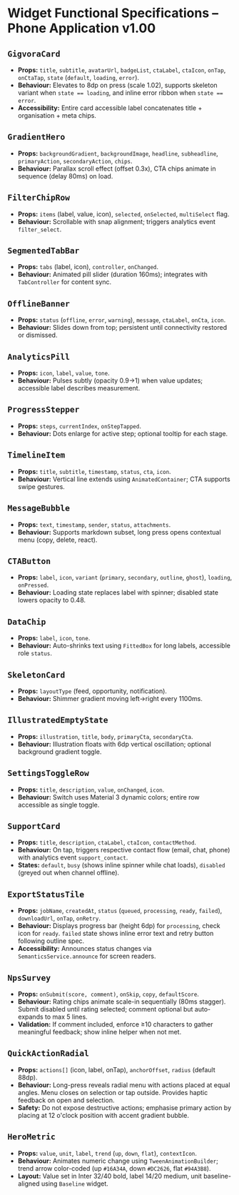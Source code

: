 # Widget Functional Specifications – Phone Application v1.00

## `GigvoraCard`
- **Props:** `title`, `subtitle`, `avatarUrl`, `badgeList`, `ctaLabel`, `ctaIcon`, `onTap`, `onCtaTap`, `state` (`default`, `loading`, `error`).
- **Behaviour:** Elevates to 8dp on press (scale 1.02), supports skeleton variant when `state == loading`, and inline error ribbon when `state == error`.
- **Accessibility:** Entire card accessible label concatenates title + organisation + meta chips.

## `GradientHero`
- **Props:** `backgroundGradient`, `backgroundImage`, `headline`, `subheadline`, `primaryAction`, `secondaryAction`, `chips`.
- **Behaviour:** Parallax scroll effect (offset 0.3x), CTA chips animate in sequence (delay 80ms) on load.

## `FilterChipRow`
- **Props:** `items` (label, value, icon), `selected`, `onSelected`, `multiSelect` flag.
- **Behaviour:** Scrollable with snap alignment; triggers analytics event `filter_select`.

## `SegmentedTabBar`
- **Props:** `tabs` (label, icon), `controller`, `onChanged`.
- **Behaviour:** Animated pill slider (duration 160ms); integrates with `TabController` for content sync.

## `OfflineBanner`
- **Props:** `status` (`offline`, `error`, `warning`), `message`, `ctaLabel`, `onCta`, `icon`.
- **Behaviour:** Slides down from top; persistent until connectivity restored or dismissed.

## `AnalyticsPill`
- **Props:** `icon`, `label`, `value`, `tone`.
- **Behaviour:** Pulses subtly (opacity 0.9→1) when value updates; accessible label describes measurement.

## `ProgressStepper`
- **Props:** `steps`, `currentIndex`, `onStepTapped`.
- **Behaviour:** Dots enlarge for active step; optional tooltip for each stage.

## `TimelineItem`
- **Props:** `title`, `subtitle`, `timestamp`, `status`, `cta`, `icon`.
- **Behaviour:** Vertical line extends using `AnimatedContainer`; CTA supports swipe gestures.

## `MessageBubble`
- **Props:** `text`, `timestamp`, `sender`, `status`, `attachments`.
- **Behaviour:** Supports markdown subset, long press opens contextual menu (copy, delete, react).

## `CTAButton`
- **Props:** `label`, `icon`, `variant` (`primary`, `secondary`, `outline`, `ghost`), `loading`, `onPressed`.
- **Behaviour:** Loading state replaces label with spinner; disabled state lowers opacity to 0.48.

## `DataChip`
- **Props:** `label`, `icon`, `tone`.
- **Behaviour:** Auto-shrinks text using `FittedBox` for long labels, accessible role `status`.

## `SkeletonCard`
- **Props:** `layoutType` (feed, opportunity, notification).
- **Behaviour:** Shimmer gradient moving left→right every 1100ms.

## `IllustratedEmptyState`
- **Props:** `illustration`, `title`, `body`, `primaryCta`, `secondaryCta`.
- **Behaviour:** Illustration floats with 6dp vertical oscillation; optional background gradient toggle.

## `SettingsToggleRow`
- **Props:** `title`, `description`, `value`, `onChanged`, `icon`.
- **Behaviour:** Switch uses Material 3 dynamic colors; entire row accessible as single toggle.

## `SupportCard`
- **Props:** `title`, `description`, `ctaLabel`, `ctaIcon`, `contactMethod`.
- **Behaviour:** On tap, triggers respective contact flow (email, chat, phone) with analytics event `support_contact`.
- **States:** `default`, `busy` (shows inline spinner while chat loads), `disabled` (greyed out when channel offline).

## `ExportStatusTile`
- **Props:** `jobName`, `createdAt`, `status` (`queued`, `processing`, `ready`, `failed`), `downloadUrl`, `onTap`, `onRetry`.
- **Behaviour:** Displays progress bar (height 6dp) for `processing`, check icon for `ready`. `failed` state shows inline error text and retry button following outline spec.
- **Accessibility:** Announces status changes via `SemanticsService.announce` for screen readers.

## `NpsSurvey`
- **Props:** `onSubmit(score, comment)`, `onSkip`, `copy`, `defaultScore`.
- **Behaviour:** Rating chips animate scale-in sequentially (80ms stagger). Submit disabled until rating selected; comment optional but auto-expands to max 5 lines.
- **Validation:** If comment included, enforce ≥10 characters to gather meaningful feedback; show inline helper when not met.

## `QuickActionRadial`
- **Props:** `actions[]` (icon, label, onTap), `anchorOffset`, `radius` (default 88dp).
- **Behaviour:** Long-press reveals radial menu with actions placed at equal angles. Menu closes on selection or tap outside. Provides haptic feedback on open and selection.
- **Safety:** Do not expose destructive actions; emphasise primary action by placing at 12 o'clock position with accent gradient bubble.

## `HeroMetric`
- **Props:** `value`, `unit`, `label`, `trend` (`up`, `down`, `flat`), `contextIcon`.
- **Behaviour:** Animates numeric change using `TweenAnimationBuilder`; trend arrow color-coded (up `#16A34A`, down `#DC2626`, flat `#94A3B8`).
- **Layout:** Value set in Inter 32/40 bold, label 14/20 medium, unit baseline-aligned using `Baseline` widget.
